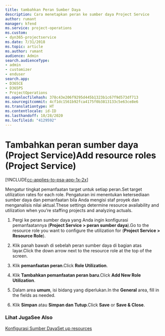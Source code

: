 ```yaml
---
title: tambahkan Peran Sumber Daya
description: Cara menetapkan peran ke sumber daya Project Service
author: rumant
manager: kfend
ms.service: project-operations
ms.custom:
- dyn365-projectservice
ms.date: 7/31/2018
ms.topic: article
ms.author: rumant
audience: Admin
search.audienceType:
- admin
- customizer
- enduser
search.app:
- D365CE
- D365PS
- ProjectOperations
ms.openlocfilehash: 378c43e206f9295d445b1323b1c67f9d573df713
ms.sourcegitcommit: 4cf1dc1561b92fca4175f0b3813133c5e63ce8e6
ms.translationtype: HT
ms.contentlocale: id-ID
ms.lasthandoff: 10/28/2020
ms.locfileid: "4129592"
---
```

# <a name="add-resource-roles-project-service"></a><span data-ttu-id="ecba6-103">Tambahkan peran sumber daya (Project Service)</span><span class="sxs-lookup"><span data-stu-id="ecba6-103">Add resource roles (Project Service)</span></span>

[!INCLUDE[cc-applies-to-psa-app-1x-2x](../includes/cc-applies-to-psa-app-1x-2x.md)]

<span data-ttu-id="ecba6-104">Mengatur tingkat pemanfaatan target untuk setiap peran.</span><span class="sxs-lookup"><span data-stu-id="ecba6-104">Set target utilization rates for each role.</span></span> <span data-ttu-id="ecba6-105">Pengaturan ini menentukan ketersediaan sumber daya dan pemanfaatan bila Anda mengisi staf proyek dan menganalisis nilai aktual.</span><span class="sxs-lookup"><span data-stu-id="ecba6-105">These settings determine resource availability and utilization when you’re staffing projects and analyzing actuals.</span></span>  
  
1.  <span data-ttu-id="ecba6-106">Pergi ke peran sumber daya yang Anda ingin konfigurasi pemanfaatannya (**Project Service > peran sumber daya**).</span><span class="sxs-lookup"><span data-stu-id="ecba6-106">Go to the resource role you want to configure the utilization for (**Project Service > Resource Role**).</span></span>  
  
2.  <span data-ttu-id="ecba6-107">Klik panah bawah di sebelah peran sumber daya di bagian atas layar.</span><span class="sxs-lookup"><span data-stu-id="ecba6-107">Click the down arrow next to the resource role at the top of the screen.</span></span>  
  
3.  <span data-ttu-id="ecba6-108">Klik **pemanfaatan peran**.</span><span class="sxs-lookup"><span data-stu-id="ecba6-108">Click **Role Utilization**.</span></span>  
  
4.  <span data-ttu-id="ecba6-109">Klik **Tambahkan pemanfaatan peran baru**.</span><span class="sxs-lookup"><span data-stu-id="ecba6-109">Click **Add New Role Utilization**.</span></span>  
  
5.  <span data-ttu-id="ecba6-110">Dalam area **umum**, isi bidang yang diperlukan.</span><span class="sxs-lookup"><span data-stu-id="ecba6-110">In the **General** area, fill in the fields as needed.</span></span>  
  
6.  <span data-ttu-id="ecba6-111">Klik **Simpan** atau **Simpan dan Tutup**.</span><span class="sxs-lookup"><span data-stu-id="ecba6-111">Click **Save** or **Save & Close**.</span></span>  
  
### <a name="see-also"></a><span data-ttu-id="ecba6-112">Lihat Juga</span><span class="sxs-lookup"><span data-stu-id="ecba6-112">See Also</span></span>  
 [<span data-ttu-id="ecba6-113">Konfigurasi Sumber Daya</span><span class="sxs-lookup"><span data-stu-id="ecba6-113">Set up resources</span></span>](../psa/set-up-resources.md)

